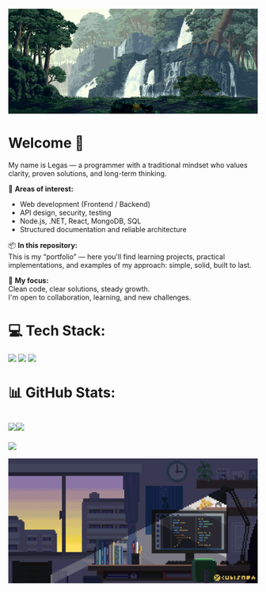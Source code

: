 ![Top GIF](assets/start-gif.gif)



# Welcome 👋

My name is Legas — a programmer with a traditional mindset who values clarity, proven solutions, and long-term thinking.

🔧 **Areas of interest:**  
- Web development (Frontend / Backend)  
- API design, security, testing  
- Node.js, .NET, React, MongoDB, SQL  
- Structured documentation and reliable architecture

📦 **In this repository:**  
This is my “portfolio” — here you'll find learning projects, practical implementations, and examples of my approach: simple, solid, built to last.

🧭 **My focus:**  
Clean code, clear solutions, steady growth.  
I'm open to collaboration, learning, and new challenges.



# 💻 Tech Stack:
<p>
  <img src="https://cdn.jsdelivr.net/gh/devicons/devicon/icons/javascript/javascript-original.svg" width="40"/>
  <img src="https://cdn.jsdelivr.net/gh/devicons/devicon/icons/nodejs/nodejs-original.svg" width="40"/>
  <img src="https://cdn.jsdelivr.net/gh/devicons/devicon/icons/react/react-original.svg" width="40"/>
</p>


# 📊 GitHub Stats:
![](https://github-readme-stats.vercel.app/api?username=ArtemSpr&theme=vue-dark&hide_border=falsee&include_all_commits=false&count_private=false)![](https://nirzak-streak-stats.vercel.app/?user=ArtemSpr&theme=vue-dark&hide_border=false)<br/>
---
[![](https://visitcount.itsvg.in/api?id=ArtemSpr&icon=0&color=0)](https://visitcount.itsvg.in)

<!-- Proudly created with GPRM ( https://gprm.itsvg.in ) -->
![Bottom GIF](assets/end-gif.gif)

